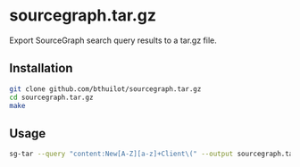 # sourcegraph.tar.gz 

Export SourceGraph search query results to a tar.gz file.

## Installation

```bash
git clone github.com/bthuilot/sourcegraph.tar.gz
cd sourcegraph.tar.gz
make
```

## Usage

```bash
sg-tar --query "content:New[A-Z][a-z]+Client\(" --output sourcegraph.tar.gz --compress
```